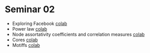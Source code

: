 

# Seminar 02
* Exploring Facebook [colab](https://colab.research.google.com/drive/1HaIgnp7j68V5aSIC8yJ6zAZ-T1dRDWUI?usp=sharing) 
* Power law [colab](https://colab.research.google.com/drive/1PmsjPZKlwxDLl23XJIb-I8Ae7HcM-7FH?usp=sharing)
* Node assortativity coefficients and correlation measures [colab](https://colab.research.google.com/drive/1aqdktcs2YvMyoCjt3g19yyQyn9IBRHpg?usp=sharing)
* Cores [colab](https://colab.research.google.com/drive/1A2Z0mWNZ_QxPFTKH5vCHjP1CaVdVHsss?usp=sharing)
* Motiffs [colab](https://colab.research.google.com/drive/1bVf8Ahem-mHO6JpaYY6LT4x6a_Egxjp_?usp=sharing)